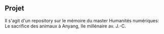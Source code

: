 ## Projet
Il s'agit d'un repository sur le mémoire du master Humanités numériques: 
Le sacrifice des animaux à Anyang, IIe millénaire av. J.-C.


